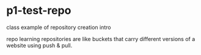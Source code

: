 # p1-test-repo
class example of repository creation
intro

repo learning
repositories are like buckets that carry different versions of a website using push & pull.
